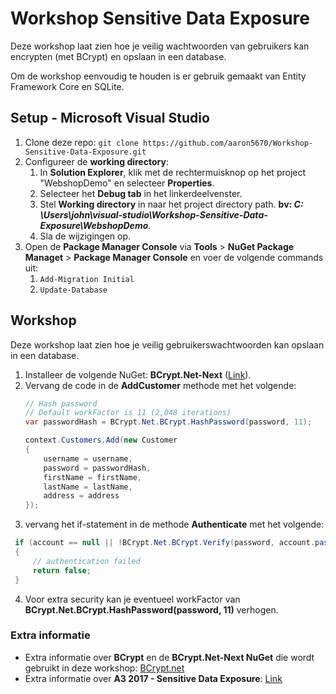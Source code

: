 ﻿# Workshop Sensitive Data Exposure

Deze workshop laat zien hoe je veilig wachtwoorden van gebruikers kan encrypten (met BCrypt) en opslaan in een database.

Om de workshop eenvoudig te houden is er gebruik gemaakt van Entity Framework Core en SQLite.

## Setup - Microsoft Visual Studio

1. Clone deze repo: ``git clone https://github.com/aaron5670/Workshop-Sensitive-Data-Exposure.git``
2. Configureer de **working directory**:
   1. In **Solution Explorer**, klik met de rechtermuisknop op het project "WebshopDemo" en selecteer **Properties**.
   2. Selecteer het **Debug tab** in het linkerdeelvenster.
   3. Stel **Working directory** in naar het project directory path. **bv: *C:
      \Users\john\visual-studio\Workshop-Sensitive-Data-Exposure\WebshopDemo***.
   4. Sla de wijzigingen op.
3. Open de **Package Manager Console** via **Tools** > **NuGet Package Managet** > **Package Manager Console** en voer
   de volgende commands uit:
   1. ``Add-Migration Initial``
   2. ``Update-Database``

## Workshop

Deze workshop laat zien hoe je veilig gebruikerswachtwoorden kan opslaan in een database.

1. Installeer de volgende NuGet: **BCrypt.Net-Next** ([Link](https://www.nuget.org/packages/BCrypt.Net-Next/)).
2. Vervang de code in de **AddCustomer** methode met het volgende:
   ````c#
   // Hash password
   // Default workFactor is 11 (2,048 iterations)
   var passwordHash = BCrypt.Net.BCrypt.HashPassword(password, 11);
   
   context.Customers.Add(new Customer
   {
       username = username,
       password = passwordHash,
       firstName = firstName,
       lastName = lastName,
       address = address
   });
   ````
3. vervang het if-statement in de methode **Authenticate** met het volgende:
````c#
 if (account == null || !BCrypt.Net.BCrypt.Verify(password, account.password))
 {
     // authentication failed
     return false;
 }
````
4. Voor extra security kan je eventueel workFactor van **BCrypt.Net.BCrypt.HashPassword(password, 11)** verhogen.

### Extra informatie
- Extra informatie over **BCrypt** en de **BCrypt.Net-Next NuGet** die wordt gebruikt in deze workshop: [BCrypt.net](https://github.com/BcryptNet/bcrypt.net)
- Extra informatie over **A3 2017 - Sensitive Data Exposure**: [Link](https://owasp.org/www-project-top-ten/2017/A3_2017-Sensitive_Data_Exposure)
